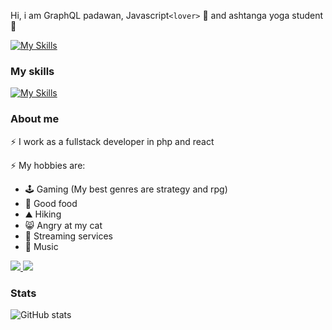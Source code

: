 Hi, i am GraphQL padawan, Javascript`<lover>` 🧡 and ashtanga yoga student 🧘

[![My Skills](https://skillicons.dev/icons?i=linkedin)](https://www.linkedin.com/in/adam-mik%C3%B3-0a88bb72/)

### My skills
[![My Skills](https://skillicons.dev/icons?i=js,ts,apollo,react,vite,redux,graphql,php,postgresql,nodejs,git,docker,html,css,linux,rabbitmq&perline=8)]()

### About me
⚡ I work as a fullstack developer in php and react

⚡ My hobbies are:
- 🕹️ Gaming (My best genres are strategy and rpg)
- 🍔 Good food
- ⛰️ Hiking
- 😸 Angry at my cat
- 🍿 Streaming services
- 🎵 Music

<a href="https://steamcommunity.com/id/bigfree/" target="_blank" alt="">
<img src="https://img.shields.io/badge/steam-%23000000.svg?style=for-the-badge&logo=steam&logoColor=white"/>
</a>
<a href="https://open.spotify.com/user/rfrolmxntmfhyua1mrnofb8sk?si=8827fb1e7a1e422f" target="_blank" alt="">
<img src="https://img.shields.io/badge/Spotify-1ED760?style=for-the-badge&logo=spotify&logoColor=white"/>
</a>

### Stats
![GitHub stats](https://github-readme-stats.vercel.app/api?username=bigfree&show_icons=true&theme=radical)
